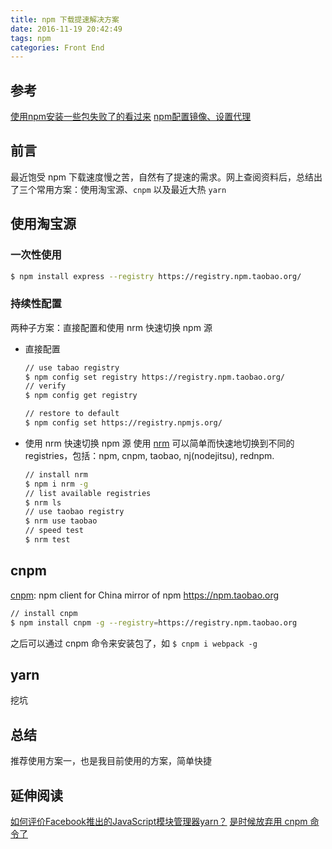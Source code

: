 ```yaml
---
title: npm 下载提速解决方案
date: 2016-11-19 20:42:49
tags: npm
categories: Front End
---
```


## 参考

[使用npm安装一些包失败了的看过来](https://cnodejs.org/topic/4f9904f9407edba21468f31e)
[npm配置镜像、设置代理](npm配置镜像、设置代理)

## 前言

最近饱受 npm 下载速度慢之苦，自然有了提速的需求。网上查阅资料后，总结出了三个常用方案：使用淘宝源、`cnpm` 以及最近大热 `yarn`

## 使用淘宝源

### 一次性使用
``` bash
$ npm install express --registry https://registry.npm.taobao.org/
```

### 持续性配置
两种子方案：直接配置和使用 nrm 快速切换 npm 源
- 直接配置
  ``` bash
  // use tabao registry
  $ npm config set registry https://registry.npm.taobao.org/
  // verify
  $ npm config get registry
  ```
  ``` bash
  // restore to default
  $ npm config set https://registry.npmjs.org/
  ```

- 使用 nrm 快速切换 npm 源
  使用 [nrm](https://github.com/Pana/nrm) 可以简单而快速地切换到不同的 registries，包括：npm, cnpm, taobao, nj(nodejitsu), rednpm.
  ``` bash
  // install nrm
  $ npm i nrm -g
  // list available registries
  $ nrm ls
  // use taobao registry
  $ nrm use taobao
  // speed test
  $ nrm test
  ```

## cnpm
[cnpm](https://github.com/cnpm/cnpm): npm client for China mirror of npm https://npm.taobao.org
``` bash
// install cnpm
$ npm install cnpm -g --registry=https://registry.npm.taobao.org
```
之后可以通过 cnpm 命令来安装包了，如
`$ cnpm i webpack -g`

## yarn
挖坑

## 总结

推荐使用方案一，也是我目前使用的方案，简单快捷

## 延伸阅读

[如何评价Facebook推出的JavaScript模块管理器yarn？](https://www.zhihu.com/question/51502849)
[是时候放弃用 cnpm 命令了](https://cnodejs.org/topic/552212ba01b6c9310d8e9959)

